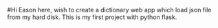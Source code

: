 #Hi Eason here, wish to create a dictionary web app which load json file from my hard disk. This is my first project with python flask.
